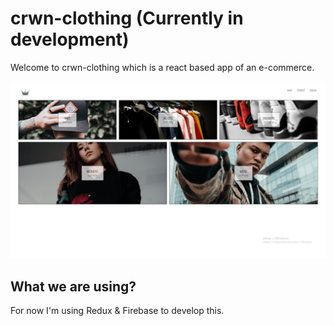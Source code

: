 # crwn-clothing (Currently in development)

Welcome to crwn-clothing which is a react based app of an e-commerce.

<img src="/img/home.png" >

## What we are using? 

For now I'm using Redux & Firebase to develop this.

